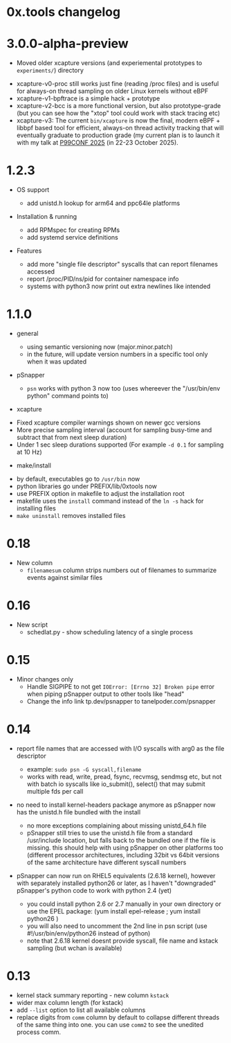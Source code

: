 # 0x.tools changelog

3.0.0-alpha-preview
=====================
* Moved older xcapture versions (and experiemental prototypes to `experiments/`) directory
 - xcapture-v0-proc still works just fine (reading /proc files) and is useful for always-on thread sampling on older Linux kernels without eBPF
 - xcapture-v1-bpftrace is a simple hack + prototype
 - xcapture-v2-bcc is a more functional version, but also prototype-grade (but you can see how the "xtop" tool could work with stack tracing etc)
 - xcapture-v3: The current `bin/xcapture` is now the final, modern eBPF + libbpf based tool for efficient, always-on thread activity tracking that will eventually graduate to production grade (my current plan is to launch it with my talk at [P99CONF 2025](https://www.p99conf.io) (in 22-23 October 2025).

1.2.3
======================
* OS support
  - add unistd.h lookup for arm64 and ppc64le platforms

* Installation & running
  - add RPMspec for creating RPMs
  - add systemd service definitions

* Features
  - add more "single file descriptor" syscalls that can report filenames accessed
  - report /proc/PID/ns/pid for container namespace info
  - systems with python3 now print out extra newlines like intended

1.1.0
======================
* general
  - using semantic versioning now (major.minor.patch)
  - in the future, will update version numbers in a specific tool only when it was updated

* pSnapper
  - `psn` works with python 3 now too (uses whereever the "/usr/bin/env python" command points to)

* xcapture
 - Fixed xcapture compiler warnings shown on newer gcc versions
 - More precise sampling interval (account for sampling busy-time and subtract that from next sleep duration)
 - Under 1 sec sleep durations supported (For example `-d 0.1` for sampling at 10 Hz)

* make/install
 - by default, executables go to `/usr/bin` now
 - python libraries go under PREFIX/lib/0xtools now
 - use PREFIX option in makefile to adjust the installation root
 - makefile uses the `install` command instead of the `ln -s` hack for installing files
 - `make uninstall` removes installed files

0.18
======================
* New column
  - `filenamesum` column strips numbers out of filenames to summarize events against similar files

0.16
======================
* New script
  - schedlat.py - show scheduling latency of a single process

0.15
======================
* Minor changes only
  - Handle SIGPIPE to not get `IOError: [Errno 32] Broken pipe` error when piping pSnapper output to other tools like "head"
  - Change the info link tp.dev/psnapper to tanelpoder.com/psnapper

0.14
======================
* report file names that are accessed with I/O syscalls with arg0 as the file descriptor
  - example: `sudo psn -G syscall,filename`
  - works with read, write, pread, fsync, recvmsg, sendmsg etc, but not with batch io syscalls like io_submit(), select() that may submit multiple fds per call

* no need to install kernel-headers package anymore as pSnapper now has the unistd.h file bundled with the install
  - no more exceptions complaining about missing unistd_64.h file
  - pSnapper still tries to use the unistd.h file from a standard /usr/include location, but falls back to the bundled one if the file is missing. this should help with using pSnapper on other platforms too (different processor architectures, including 32bit vs 64bit versions of the same architecture have different syscall numbers

* pSnapper can now run on RHEL5 equivalents (2.6.18 kernel), however with separately installed python26 or later, as I haven't "downgraded" pSnapper's python code to work with python 2.4 (yet)
  - you could install python 2.6 or 2.7 manually in your own directory or use the EPEL package: (yum install epel-release ; yum install python26 )
  - you will also need to uncomment the 2nd line in psn script (use #!/usr/bin/env/python26 instead of python)
  - note that 2.6.18 kernel doesnt provide syscall, file name and kstack sampling (but wchan is available)



0.13
======================
* kernel stack summary reporting - new column `kstack`
* wider max column length (for kstack)
* add `--list` option to list all available columns
* replace digits from `comm` column by default to collapse different threads of the same thing into one. you can use `comm2` to see the unedited process comm.

